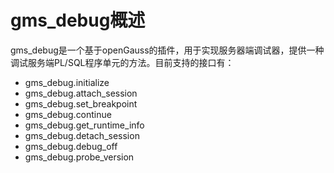 # gms_debug概述
gms_debug是一个基于openGauss的插件，用于实现服务器端调试器，提供一种调试服务端PL/SQL程序单元的方法。目前支持的接口有：

- gms_debug.initialize
- gms_debug.attach_session
- gms_debug.set_breakpoint
- gms_debug.continue
- gms_debug.get_runtime_info
- gms_debug.detach_session
- gms_debug.debug_off
- gms_debug.probe_version